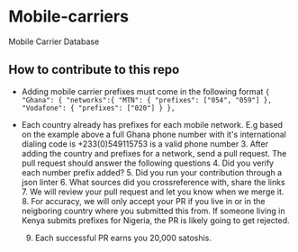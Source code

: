 # Mobile-carriers
Mobile Carrier Database

## How to contribute to this repo

- Adding mobile carrier prefixes must come in the following format
          `{
            "Ghana": {
            "networks":{
                 "MTN": {
                    "prefixes": ["054", "059"]
                },
                "Vodafone": {
                    "prefixes": ["020"]
            } },`

- Each country already has prefixes for each mobile network. E.g based on the example above a full Ghana phone number with it's international dialing code is +233(0)549115753 is a valid phone number
   3. After adding the country and prefixes for a network, send a pull request. The pull request should answer the following questions
   4. Did you verify each number prefix added?
   5. Did you run your contribution through a json linter
   6. What sources did you crossreference with, share the links
   7. We will review your pull request and let you know when we merge it.
   8. For accuracy, we will only accept your PR if you live in or in the neigboring country where you submitted this from. If someone living in Kenya submits prefixes for Nigeria, the PR is likely going to get rejected.
  
   9. Each successful PR earns you 20,000 satoshis. 
   
